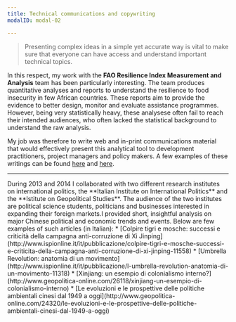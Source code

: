 ```yaml
---
title: Technical communications and copywriting
modalID: modal-02

---
```


> Presenting complex ideas in a simple yet accurate way is vital to make sure that everyone can have access and understand important technical topics. 


In this respect, my work with the **FAO Resilience Index Measurement and Analysis** team has been particularly interesting. The team produces quantitative analyses and reports to understand the resilience to food insecurity in few African countries. These reports aim to provide the evidence to better design, monitor and evaluate assistance programmes. However, being very statistically heavy, these analysese often fail to reach their intended audiences, who often lacked the statistical background to understand the raw analysis.

My job was therefore to write web and in-print communications material that would effectively present this analytical tool to development practitioners, project managers and policy makers. A few examples of these writings can be found [here](http://www.fao.org/resilience/background/tools/rima/en/) and [here](http://www.fao.org/resilience/resources/resources-detail/en/c/405048/).
<hr>
During 2013 and 2014 I collaborated with two different research institutes on international politics, the **Italian Institute on International Politics** and the **Istitute on Geopolitical Studies**. The audience of the two institutes are political science students, politicians and businesses interested in expanding their foreign markets.I provided short, insightful analysis on major Chinese political and economic trends and events. Below are few examples of such articles (in Italian):
* [Colpire tigri e mosche: successi e criticità della campagna anti-corruzione di Xi Jinping](http://www.ispionline.it/it/pubblicazione/colpire-tigri-e-mosche-successi-e-criticita-della-campagna-anti-corruzione-di-xi-jinping-11558)
* [Umbrella Revolution: anatomia di un movimento](http://www.ispionline.it/it/pubblicazione/l-umbrella-revolution-anatomia-di-un-movimento-11318)
* [Xinjiang: un esempio di colonialismo interno?](http://www.geopolitica-online.com/26118/xinjiang-un-esempio-di-colonialismo-interno)
* [Le evoluzioni e le prospettive delle politiche ambientali cinesi dal 1949 a oggi](http://www.geopolitica-online.com/24320/le-evoluzioni-e-le-prospettive-delle-politiche-ambientali-cinesi-dal-1949-a-oggi)


